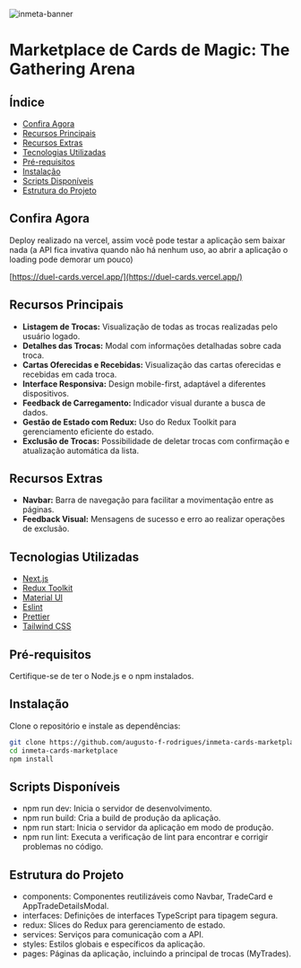 
![inmeta-banner](https://github.com/augusto-f-rodrigues/inmeta-cards-marketplace/assets/85464318/b090cc25-2d1f-47b9-aaff-3554788bf4a9)

# Marketplace de Cards de Magic: The Gathering Arena

## Índice

- [Confira Agora](#confira-agora)
- [Recursos Principais](#recursos-principais)
- [Recursos Extras](#recursos-extras)
- [Tecnologias Utilizadas](#tecnologias-utilizadas)
- [Pré-requisitos](#pré-requisitos)
- [Instalação](#instalação)
- [Scripts Disponíveis](#scripts-disponíveis)
- [Estrutura do Projeto](#estrutura-do-projeto)

## Confira Agora

Deploy realizado na vercel, assim você pode testar a aplicação sem baixar nada (a API fica invativa quando não há nenhum uso, ao abrir a aplicação o loading pode demorar um pouco)

[https://duel-cards.vercel.app/](https://duel-cards.vercel.app/)

## Recursos Principais

- **Listagem de Trocas:** Visualização de todas as trocas realizadas pelo usuário logado.
- **Detalhes das Trocas:** Modal com informações detalhadas sobre cada troca.
- **Cartas Oferecidas e Recebidas:** Visualização das cartas oferecidas e recebidas em cada troca.
- **Interface Responsiva:** Design mobile-first, adaptável a diferentes dispositivos.
- **Feedback de Carregamento:** Indicador visual durante a busca de dados.
- **Gestão de Estado com Redux:** Uso do Redux Toolkit para gerenciamento eficiente do estado.
- **Exclusão de Trocas:** Possibilidade de deletar trocas com confirmação e atualização automática da lista.

## Recursos Extras

- **Navbar:** Barra de navegação para facilitar a movimentação entre as páginas.
- **Feedback Visual:** Mensagens de sucesso e erro ao realizar operações de exclusão.

## Tecnologias Utilizadas

- [Next.js](https://nextjs.org/)
- [Redux Toolkit](https://redux-toolkit.js.org/)
- [Material UI](https://mui.com/)
- [Eslint](https://eslint.org/)
- [Prettier](https://prettier.io/)
- [Tailwind CSS](https://tailwindcss.com/)

## Pré-requisitos

Certifique-se de ter o Node.js e o npm instalados.

## Instalação

Clone o repositório e instale as dependências:

```bash
git clone https://github.com/augusto-f-rodrigues/inmeta-cards-marketplace
cd inmeta-cards-marketplace
npm install
```

## Scripts Disponíveis

- npm run dev: Inicia o servidor de desenvolvimento.
- npm run build: Cria a build de produção da aplicação.
- npm run start: Inicia o servidor da aplicação em modo de produção.
- npm run lint: Executa a verificação de lint para encontrar e corrigir problemas no código.

## Estrutura do Projeto

- components: Componentes reutilizáveis como Navbar, TradeCard e AppTradeDetailsModal.
- interfaces: Definições de interfaces TypeScript para tipagem segura.
- redux: Slices do Redux para gerenciamento de estado.
- services: Serviços para comunicação com a API.
- styles: Estilos globais e específicos da aplicação.
- pages: Páginas da aplicação, incluindo a principal de trocas (MyTrades).

